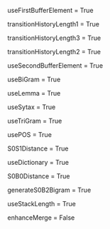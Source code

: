 useFirstBufferElement = True

transitionHistoryLength1 = True

transitionHistoryLength3 = True

transitionHistoryLength2 = True

useSecondBufferElement = True

useBiGram = True

useLemma = True

useSytax = True

useTriGram = True

usePOS = True

S0S1Distance = True

useDictionary = True

S0B0Distance = True

generateS0B2Bigram = True

useStackLength = True

enhanceMerge = False

